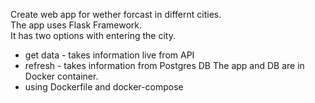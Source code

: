 Create web app for wether forcast in differnt cities.                                                         
The app uses  Flask Framework.                                                                                             
It has two options with entering the city.                                                                                          
- get data - takes information live from API
- refresh - takes information from Postgres DB
The app and DB are in Docker container.                                                                                
- using Dockerfile and docker-compose
  
